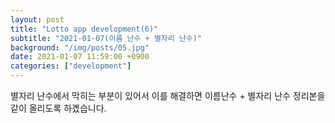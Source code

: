 ```yaml
---
layout: post
title: "Lotto app development(6)"
subtitle: "2021-01-07(이름 난수 + 별자리 난수)"
background: "/img/posts/05.jpg"
date: 2021-01-07 11:59:00 +0900
categories: ["development"]
---
```


별자리 난수에서 막히는 부분이 있어서 이를 해결하면 이름난수 + 별자리 난수 정리본을 같이 올리도록 하곘습니다.